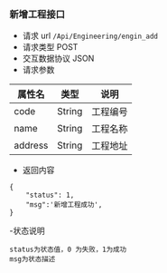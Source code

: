 ### 新增工程接口
- 请求 url `/Api/Engineering/engin_add`
- 请求类型 POST
- 交互数据协议 JSON
- 请求参数

属性名|类型|说明
---- | --------- | ---------------------------------
code|String|工程编号
name|String|工程名称
address|String|工程地址


- 返回内容

```
{
    "status": 1,
    "msg":'新增工程成功',
}
```

-状态说明
```
status为状态值，0 为失败，1为成功
msg为状态描述
```